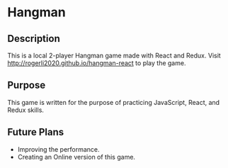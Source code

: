 # Hangman

## Description

This is a local 2-player Hangman game made with React and Redux.
Visit http://rogerli2020.github.io/hangman-react to play the game.

## Purpose

This game is written for the purpose of practicing JavaScript, React, and Redux skills.

## Future Plans

- Improving the performance.
- Creating an Online version of this game.

